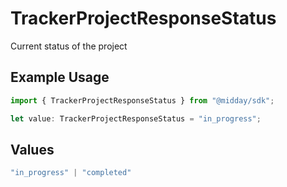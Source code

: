 # TrackerProjectResponseStatus

Current status of the project

## Example Usage

```typescript
import { TrackerProjectResponseStatus } from "@midday/sdk";

let value: TrackerProjectResponseStatus = "in_progress";
```

## Values

```typescript
"in_progress" | "completed"
```